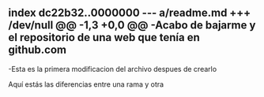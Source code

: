 index dc22b32..0000000
--- a/readme.md
+++ /dev/null
@@ -1,3 +0,0 @@
-Acabo de bajarme y el repositorio de una web que tenía en github.com
-
-Esta es la primera modificacion del archivo despues de crearlo

Aquí estás las diferencias entre una rama y otra

